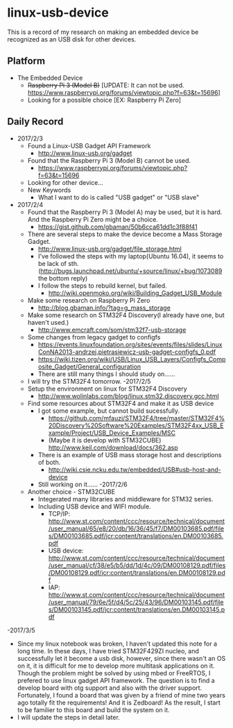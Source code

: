 # linux-usb-device
This is a record of my research on making an embedded device be recognized as an USB disk for other devices.

## Platform
- The Embedded Device
  * ~~Raspberry Pi 3 (Model B)~~
    [UPDATE: It can not be used. https://www.raspberrypi.org/forums/viewtopic.php?f=63&t=15696]
  * Looking for a possible choice [EX: Raspberry Pi Zero]

## Daily Record
- 2017/2/3
  * Found a Linux-USB Gadget API Framework
    * http://www.linux-usb.org/gadget
  * Found that the Raspberry Pi 3 (Model B) cannot be used.
    * https://www.raspberrypi.org/forums/viewtopic.php?f=63&t=15696
  * Looking for other device...
  * New Keywords
    * What I want to do is called "USB gadget" or "USB slave"
- 2017/2/4
  * Found that the Raspberry Pi 3 (Model A) may be used, but it is hard. And the Raspberry Pi Zero might be a choice.
    * https://gist.github.com/gbaman/50b6cca61dd1c3f88f41
  * There are several steps to make the device become a Mass Storage Gadget.
    * http://www.linux-usb.org/gadget/file_storage.html
    * I've followed the steps with my laptop(Ubuntu 16.04), it seems to be lack of sth.(http://bugs.launchpad.net/ubuntu/+source/linux/+bug/1073089 the bottom reply)
    * I follow the steps to rebuild kernel, but failed.
      * http://wiki.openmoko.org/wiki/Building_Gadget_USB_Module
  * Make some research on Raspberry Pi Zero
    * http://blog.gbaman.info/?tag=g_mass_storage
  * Make some research on STM32F4 Discovery(I already have one, but haven't used.)
    * http://www.emcraft.com/som/stm32f7-usb-storage
  * Some changes from legacy gadget to configfs
    * https://events.linuxfoundation.org/sites/events/files/slides/LinuxConNA2013-andrzej.pietrasiewicz-usb-gadget-configfs_0.pdf
    * https://wiki.tizen.org/wiki/USB/Linux_USB_Layers/Configfs_Composite_Gadget/General_configuration
    * There are still many things I should study on......
  * I will try the STM32F4 tomorrow.
-2017/2/5
  * Setup the environment on linux for STM32F4 Discovery
    * http://www.wolinlabs.com/blog/linux.stm32.discovery.gcc.html
  * Find some resources about STM32F4 and make it as USB device
    * I got some example, but cannot build sucessfully.
      * https://github.com/mfauzi/STM32F4/tree/master/STM32F4%20Discovery%20Software%20Examples/STM32F4xx_USB_Example/Project/USB_Device_Examples/MSC
      * (Maybe it is develop with STM32CUBE) http://www.keil.com/download/docs/362.asp
    * There is an example of USB mass storage host and descriptions of both.
      * http://wiki.csie.ncku.edu.tw/embedded/USB#usb-host-and-device
    * Still working on it......
-2017/2/6
  * Another choice - STM32CUBE
    * Integerated many libraries and middleware for STM32 series.
    * Including USB device and WIFI module.
      * TCP/IP: http://www.st.com/content/ccc/resource/technical/document/user_manual/65/e8/20/db/16/36/45/f7/DM00103685.pdf/files/DM00103685.pdf/jcr:content/translations/en.DM00103685.pdf
      * USB device: http://www.st.com/content/ccc/resource/technical/document/user_manual/cf/38/e5/b5/dd/1d/4c/09/DM00108129.pdf/files/DM00108129.pdf/jcr:content/translations/en.DM00108129.pdf
      * IAP: http://www.st.com/content/ccc/resource/technical/document/user_manual/79/6e/5f/d4/5c/25/43/96/DM00103145.pdf/files/DM00103145.pdf/jcr:content/translations/en.DM00103145.pdf
      
-2017/3/5
  * Since my linux notebook was broken, I haven't updated this note for a long time. In these days, I have tried STM32F429ZI nucleo, and successfully let it become a usb disk, however, since there wasn't an OS on it, it is difficult for me to develop more multitask applications on it. Though the problem might be solved by using mbed or FreeRTOS, I prefered to use linux gadget API framework. The question is to find a develop board with otg support and also with the driver support. Fortunately, I found a board that was given by a friend of mine two years ago totally fit the requirements! And it is Zedboard! As the result, I start to be familier to this board and build the system on it.
  * I will update the steps in detail later.
